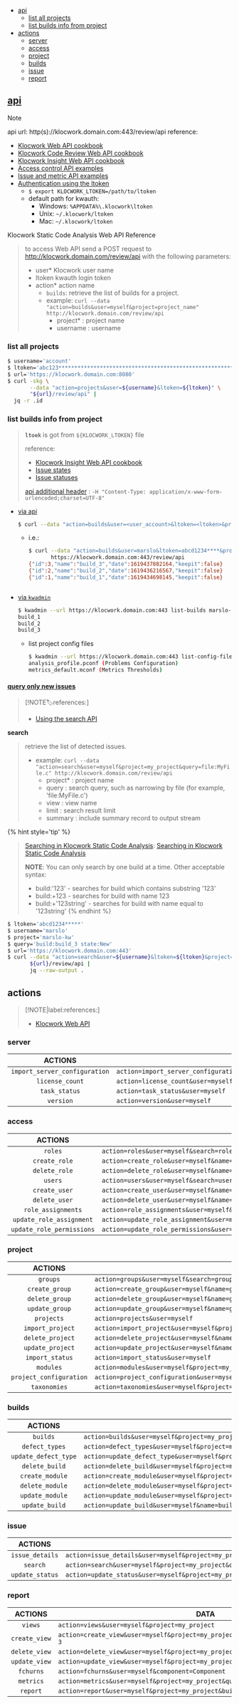 <!-- START doctoc generated TOC please keep comment here to allow auto update -->
<!-- DON'T EDIT THIS SECTION, INSTEAD RE-RUN doctoc TO UPDATE -->

- [api](#api)
  - [list all projects](#list-all-projects)
  - [list builds info from project](#list-builds-info-from-project)
- [actions](#actions)
  - [server](#server)
  - [access](#access)
  - [project](#project)
  - [builds](#builds)
  - [issue](#issue)
  - [report](#report)

<!-- END doctoc generated TOC please keep comment here to allow auto update -->


## [api](https://docs.roguewave.com/en/klocwork/current/formattingrequeststotheapi1)

> [!NOTE]
> api url: http(s)://klocwork.domain.com:443/review/api
> reference:
> - [Klocwork Web API cookbook](https://docs.roguewave.com/en/klocwork/current/klocworkwebapicookbook)
> - [Klocwork Code Review Web API cookbook](https://help.klocwork.com/current/en-us/concepts/klocworkcrwebapicookbook.htm)
> - [Klocwork Insight Web API cookbook](http://docs.klocwork.com/Insight-10.0/Klocwork_Insight_Web_API_cookbook)
> - [Access control API examples](https://docs.roguewave.com/en/klocwork/2020/examples_webacl)
> - [Issue and metric API examples](https://docs.roguewave.com/en/klocwork/2020/examples2)
> - [Authentication using the ltoken](https://help.klocwork.com/current/en-us/concepts/klocworkltoken.htm)
>   - `$ export KLOCWORK_LTOKEN=/path/to/ltoken`
>   - default path for kwauth:
>     - Windows: `%APPDATA%\.klocwork\ltoken`
>     - Unix: `~/.klocwork/ltoken`
>     - Mac: `~/.klocwork/ltoken`

Klocwork Static Code Analysis Web API Reference
> to access Web API send a POST request to http://klocwork.domain.com/review/api with the following parameters:
> - user*     Klocwork user name
> - ltoken    kwauth login token
> - action*   action name
>   - `builds`: retrieve the list of builds for a project.
>   - example: `curl --data "action=builds&user=myself&project=project_name" http://klocwork.domain.com/review/api`
>     - project* : project name
>     - username : username

### list all projects
```bash
$ username='account'
$ ltoken='abc123**********************************************************'
$ url='https://klocwork.domain.com:8080'
$ curl -skg \
       --data "action=projects&user=${username}&ltoken=${ltoken}" \
       "${url}/review/api" |
  jq -r .id
```

### list builds info from project
> **`ltoek`** is got from `${KLOCWORK_LTOKEN}` file
>
> reference:
> - [Klocwork Insight Web API cookbook](http://docs.klocwork.com/Insight-10.0/Klocwork_Insight_Web_API_cookbook)
> - [Issue states](https://docs.roguewave.com/en/klocwork/2020/issuestates)
> - [Issue statuses](https://docs.roguewave.com/en/klocwork/current/issuestatuses)
>
> [api additional header](https://docs.roguewave.com/en/klocwork/current/formattingrequeststotheapi1) : `-H "Content-Type: application/x-www-form-urlencoded;charset=UTF-8"`

- [via api](https://stackoverflow.com/a/28774031/2940319)
  ```bash
  $ curl --data "action=builds&user=<user_account>&ltoken=<ltoken>&project=<projct_name>" http://klocwork.domain.com/review/api
  ```
  - i.e.:
    ```bash
    $ curl --data "action=builds&user=marslo&ltoken=abcd1234****&project=marslo-kw" \
           https://klocwork.domain.com:443/review/api
    {"id":3,"name":"build_3","date":1619437882164,"keepit":false}
    {"id":2,"name":"build_2","date":1619436216567,"keepit":false}
    {"id":1,"name":"build_1","date":1619434698145,"keepit":false}
  ```

- [via `kwadmin`](https://docs.roguewave.com/en/klocwork/current/kwadmin)
  ```bash
  $ kwadmin --url https://klocwork.domain.com:443 list-builds marslo-kw
  build_1
  build_2
  build_3
  ```
  - list project config files
    ```bash
    $ kwadmin --url https://klocwork.domain.com:443 list-config-files marslo-kw
    analysis_profile.pconf (Problems Configuration)
    metrics_default.mconf (Metrics Thresholds)
    ```

#### [query only new issues](https://stackoverflow.com/a/28774031/2940319)
> [!NOTE:label:references:]
> - [Using the search API](https://bullwhip.physio-control.com/documentation/help/concepts/usingthesearchapi.htm)

**search**
> retrieve the list of detected issues.
> - example: `curl --data "action=search&user=myself&project=my_project&query=file:MyFile.c" http://klocwork.domain.com/review/api`
>   - project* : project name
>   - query    : search query, such as narrowing by file (for example, 'file:MyFile.c')
>   - view     : view name
>   - limit    : search result limit
>   - summary  : include summary record to output stream

{% hint style='tip' %}
> [Searching in Klocwork Static Code Analysis](https://bullwhip.physio-control.com/documentation/help/concepts/searchinginklocworksca.htm#concept955):
> [Searching in Klocwork Static Code Analysis](https://help.klocwork.com/current/en-us/concepts/searchinginklocworksca.htm)
>
> **NOTE**: You can only search by one build at a time. Other acceptable syntax:
> - build:'123' - searches for build which contains substring '123'
> - build:+123 - searches for build with name 123
> - build:+'123string' - searches for build with name equal to '123string'
{% endhint %}

```bash
$ ltoken='abcd1234*****'
$ username='marslo'
$ project='marslo-kw'
$ query='build:build_3 state:New'
$ url='https://klocwork.domain.com:443'
$ curl --data "action=search&user=${username}&ltoken=${ltoken}&project=${project}&query=${query}" \
       ${url}/review/api |
       jq --raw-output .
```

## actions

> [!NOTE|label:references:]
> - [Klocwork Web API](./klocwork_web_api.html)

### server
|            ACTIONS            | DATA                                                                                                                 |
|:-----------------------------:|----------------------------------------------------------------------------------------------------------------------|
| `import_server_configuration` | `action=import_server_configuration&user=myself&sourceURL=http://oldserver:8080&sourceAdmin=user&sourcePassword=pwd` |
|        `license_count`        | `action=license_count&user=myself&feature=kwadmin10`                                                                 |
|         `task_status`         | `action=task_status&user=myself`                                                                                     |
|           `version`           | `action=version&user=myself`                                                                                         |

### access
|          ACTIONS          | DATA                                                                                                                                                                                                                                                                                                                                                                                                                                                                                                                                                                |
|:-------------------------:|---------------------------------------------------------------------------------------------------------------------------------------------------------------------------------------------------------------------------------------------------------------------------------------------------------------------------------------------------------------------------------------------------------------------------------------------------------------------------------------------------------------------------------------------------------------------|
|          `roles`          | `action=roles&user=myself&search=rolename`                                                                                                                                                                                                                                                                                                                                                                                                                                                                                                                          |
|       `create_role`       | `action=create_role&user=myself&name=myrole&create_project=true&manage_roles=false&change_issue_status=true&allowed_status_transitions=Any,Analyze;Analyze,Fix`                                                                                                                                                                                                                                                                                                                                                                                                     |
|       `delete_role`       | `action=delete_role&user=myself&name=my_role`                                                                                                                                                                                                                                                                                                                                                                                                                                                                                                                       |
|          `users`          | `action=users&user=myself&search=username&limit=1000`                                                                                                                                                                                                                                                                                                                                                                                                                                                                                                               |
|       `create_user`       | `action=create_user&user=myself&name=user_name&password=thepassword`                                                                                                                                                                                                                                                                                                                                                                                                                                                                                                |
|       `delete_user`       | `action=delete_user&user=myself&name=user_name`                                                                                                                                                                                                                                                                                                                                                                                                                                                                                                                     |
|     `role_assignments`    | `action=role_assignments&user=myself&search=rolename`                                                                                                                                                                                                                                                                                                                                                                                                                                                                                                               |
|  `update_role_assignment` | `action=update_role_assignment&user=myself&name=myrole&project=myproject&account=jdoe&group=false&remove=falseaction=update_role_assignment&user=myself&name=myrole&project=myproject&account=jdoe&group=false&remove=falseaction=update_role_assignment&user=myself&name=myrole&project=myproject&account=jdoe&group=false&remove=falseaction=update_role_assignment&user=myself&name=myrole&project=myproject&account=jdoe&group=false&remove=falseaction=update_role_assignment&user=myself&name=myrole&project=myproject&account=jdoe&group=false&remove=false` |
| `update_role_permissions` | `action=update_role_permissions&user=myself&name=myrole&create_project=true&manage_roles=false&change_issue_status=true&allowed_status_transitions=Any,Analyze;Analyze,Fix`                                                                                                                                                                                                                                                                                                                                                                                         |

### project
|         ACTIONS         | DATA                                                                                                                       |
|:-----------------------:|----------------------------------------------------------------------------------------------------------------------------|
|         `groups`        | `action=groups&user=myself&search=groupname&limit=1000`                                                                    |
|      `create_group`     | `action=create_group&user=myself&name=group_name&users=User1,User2`                                                        |
|      `delete_group`     | `action=delete_group&user=myself&name=group_name`                                                                          |
|      `update_group`     | `action=update_group&user=myself&name=group_name&users=User1,User2`                                                        |
|        `projects`       | `action=projects&user=myself`                                                                                              |
|     `import_project`    | `action=import_project&user=myself&project=my_project&sourceURL=http://oldserver:8080&sourceAdmin=user&sourcePassword=pwd` |
|     `delete_project`    | `action=delete_project&user=myself&name=my_project`                                                                        |
|     `update_project`    | `action=update_project&user=myself&name=myproject&new_name=my_project`                                                     |
|     `import_status`     | `action=import_status&user=myself`                                                                                         |
|        `modules`        | `action=modules&user=myself&project=my_project`                                                                            |
| `project_configuration` | `action=project_configuration&user=myself&project=my_project&build=build_name`                                             |
|       `taxonomies`      | `action=taxonomies&user=myself&project=my_project`                                                                         |

### builds
|        ACTIONS       | DATA                                                                                                                      |
|:--------------------:|---------------------------------------------------------------------------------------------------------------------------|
|       `builds`       | `action=builds&user=myself&project=my_project`                                                                            |
|    `defect_types`    | `action=defect_types&user=myself&project=my_project`                                                                      |
| `update_defect_type` | `action=update_defect_type&user=myself&project=my_project&code=ECC.EMPTY&enabled=false`                                   |
|    `delete_build`    | `action=delete_build&user=myself&project=my_project&name=build_1`                                                         |
|    `create_module`   | `action=create_module&user=myself&project=my_project&name=test&allow_all=true&paths="**/test/*"`                          |
|    `delete_module`   | `action=delete_module&user=myself&project=my_project&name=my_module`                                                      |
|    `update_module`   | `action=update_module&user=myself&project=my_project&name=test&new_name=aux&allow_all=true&paths="**/test/*,**/assert/*"` |
|    `update_build`    | `action=update_build&user=myself&name=build_1&new_name=build_03_11_2011`                                                  |

### issue
|     ACTIONS     | DATA                                                                                                                     |
|:---------------:|--------------------------------------------------------------------------------------------------------------------------|
| `issue_details` | `action=issue_details&user=myself&project=my_project&id=650`                                                             |
|     `search`    | `action=search&user=myself&project=my_project&query=file:MyFile.c`                                                       |
| `update_status` | `action=update_status&user=myself&project=my_project&ids=ids_list&status=new_status&comment=new_comment&owner=new_owner` |

### report
|    ACTIONS    | DATA                                                                                 |
|:-------------:|--------------------------------------------------------------------------------------|
|    `views`    | `action=views&user=myself&project=my_project`                                        |
| `create_view` | `action=create_view&user=myself&project=my_project&name=critical&query=severity:1-3` |
| `delete_view` | `action=delete_view&user=myself&project=my_project&name=my_view`                     |
| `update_view` | `action=update_view&user=myself&project=my_project&tags=c,security&name=my_view`     |
|   `fchurns`   | `action=fchurns&user=myself&component=Component`                                     |
|   `metrics`   | `action=metrics&user=myself&project=my_project&query=file:MyFile.c`                  |
|    `report`   | `action=report&user=myself&project=my_project&build=build_1&x=Category&y=Component`  |
